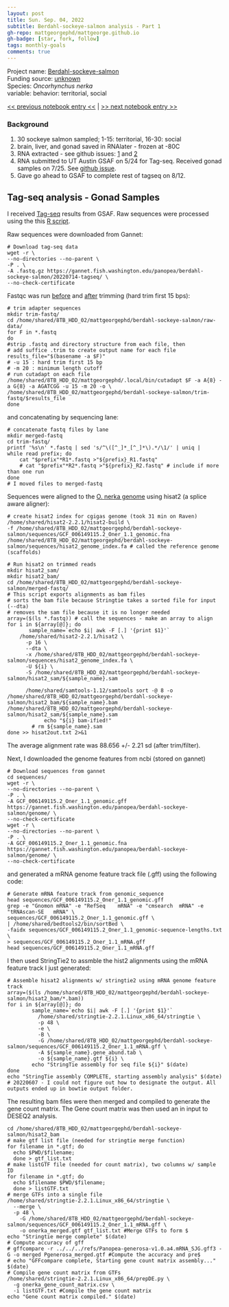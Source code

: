 ```yaml
---
layout: post
title: Sun. Sep. 04, 2022
subtitle: Berdahl-sockeye-salmon analysis - Part 1
gh-repo: mattgeorgephd/mattgeorge.github.io
gh-badge: [star, fork, follow]
tags: monthly-goals
comments: true
---
```


Project name: [Berdahl-sockeye-salmon](https://github.com/mattgeorgephd/Berdahl-sockeye-salmon) <br />
Funding source: [unknown]() <br />
Species: *Oncorhynchus nerka* <br />
variable: behavior: territorial, social <br />

[<< previous notebook entry <<]()
 |
[>> next notebook entry >>](https://mattgeorgephd.github.io/Berdhal-sockeye-salmon-analysis-Part-2/)

### Background
1. 30 sockeye salmon sampled; 1-15: territorial, 16-30: social
2. brain, liver, and gonad saved in RNAlater - frozen at -80C
3. RNA extracted - see github issues: [1](https://github.com/RobertsLab/resources/issues/1307) and [2](https://github.com/RobertsLab/resources/issues/1410)
4. RNA submitted to UT Austin GSAF on 5/24 for Tag-seq. Received gonad samples on 7/25. See [github issue](https://github.com/RobertsLab/resources/issues/1501).
5. Gave go ahead to GSAF to complete rest of tagseq on 8/12.

## Tag-seq analysis - Gonad Samples

I received [Tag-seq](https://dnatech.genomecenter.ucdavis.edu/tag-seq-gene-expression-profiling/) results from GSAF. Raw sequences were processed using the this [R script](https://github.com/mattgeorgephd/Berdahl-sockeye-salmon/blob/main/tag-seq/code/1_process-tagseq-data-salmon.Rmd).

Raw sequences were downloaded from Gannet:
```
# Download tag-seq data
wget -r \
--no-directories --no-parent \
-P . \
-A .fastq.gz https://gannet.fish.washington.edu/panopea/berdahl-sockeye-salmon/20220714-tagseq/ \
--no-check-certificate
```

Fastqc was run [before](https://gannet.fish.washington.edu/panopea/berdahl-sockeye-salmon/multiqc_report.html) and [after](https://gannet.fish.washington.edu/panopea/berdahl-sockeye-salmon/multiqc_report_trimmed.html) trimming (hard trim first 15 bps):

```{bash}
# trim adapter sequences
mkdir trim-fastq/
cd /home/shared/8TB_HDD_02/mattgeorgephd/berdahl-sockeye-salmon/raw-data/
for F in *.fastq
do
#strip .fastq and directory structure from each file, then
# add suffice .trim to create output name for each file
results_file="$(basename -a $F)"
# -u 15 : hard trim first 15 bp
# -m 20 : minimum length cutoff
# run cutadapt on each file
/home/shared/8TB_HDD_02/mattgeorgephd/.local/bin/cutadapt $F -a A{8} -a G{8} -a AGATCGG -u 15 -m 20 -o \
/home/shared/8TB_HDD_02/mattgeorgephd/berdahl-sockeye-salmon/trim-fastq/$results_file
done
```
and concatenating by sequencing lane:

```{bash}
# concatenate fastq files by lane
mkdir merged-fastq
cd trim-fastq/
printf '%s\n' *.fastq | sed 's/^\([^_]*_[^_]*\).*/\1/' | uniq |
while read prefix; do
    cat "$prefix"*R1*.fastq >"${prefix}_R1.fastq"
    # cat "$prefix"*R2*.fastq >"${prefix}_R2.fastq" # include if more than one run
done
# I moved files to merged-fastq
```
Sequences were aligned to the [O. nerka genome](https://www.ncbi.nlm.nih.gov/assembly/GCF_006149115.2) using hisat2 (a splice aware aligner):


```{bash}
# create hisat2 index for cgigas genome (took 31 min on Raven)
/home/shared/hisat2-2.2.1/hisat2-build \
-f /home/shared/8TB_HDD_02/mattgeorgephd/berdahl-sockeye-salmon/sequences/GCF_006149115.2_Oner_1.1_genomic.fna /home/shared/8TB_HDD_02/mattgeorgephd/berdahl-sockeye-salmon/sequences/hisat2_genome_index.fa # called the reference genome (scaffolds)
```

```{bash}
# Run hisat2 on trimmed reads
mkdir hisat2_sam/
mkdir hisat2_bam/
cd /home/shared/8TB_HDD_02/mattgeorgephd/berdahl-sockeye-salmon/merged-fastq/
# This script exports alignments as bam files
# sorts the bam file because Stringtie takes a sorted file for input (--dta)
# removes the sam file because it is no longer needed
array=($(ls *.fastq)) # call the sequences - make an array to align
for i in ${array[@]}; do
       sample_name=`echo $i| awk -F [.] '{print $1}'`
	/home/shared/hisat2-2.2.1/hisat2 \
	  -p 16 \
	  --dta \
	  -x /home/shared/8TB_HDD_02/mattgeorgephd/berdahl-sockeye-salmon/sequences/hisat2_genome_index.fa \
	  -U ${i} \
	  -S /home/shared/8TB_HDD_02/mattgeorgephd/berdahl-sockeye-salmon/hisat2_sam/${sample_name}.sam

	  /home/shared/samtools-1.12/samtools sort -@ 8 -o                /home/shared/8TB_HDD_02/mattgeorgephd/berdahl-sockeye-salmon/hisat2_bam/${sample_name}.bam /home/shared/8TB_HDD_02/mattgeorgephd/berdahl-sockeye-salmon/hisat2_sam/${sample_name}.sam
    		echo "${i} bam-ified!"
        # rm ${sample_name}.sam
done >> hisat2out.txt 2>&1
```
The average alignment rate was 88.656 +/- 2.21 sd (after trim/filter).

Next, I downloaded the genome features from ncbi (stored on gannet)

```{bash}
# Download sequences from gannet
cd sequences/
wget -r \
--no-directories --no-parent \
-P . \
-A GCF_006149115.2_Oner_1.1_genomic.gff https://gannet.fish.washington.edu/panopea/berdahl-sockeye-salmon/genome/ \
--no-check-certificate
wget -r \
--no-directories --no-parent \
-P . \
-A GCF_006149115.2_Oner_1.1_genomic.fna https://gannet.fish.washington.edu/panopea/berdahl-sockeye-salmon/genome/ \
--no-check-certificate
```
and generated a mRNA genome feature track file (.gff) using the following code:

```{bash}
# Generate mRNA feature track from genomic_sequence
head sequences/GCF_006149115.2_Oner_1.1_genomic.gff
grep -e "Gnomon	mRNA" -e "RefSeq	mRNA" -e "cmsearch	mRNA" -e "tRNAscan-SE	mRNA" \
sequences/GCF_006149115.2_Oner_1.1_genomic.gff \
| /home/shared/bedtools2/bin/sortBed \
-faidx sequences/GCF_006149115.2_Oner_1.1_genomic-sequence-lengths.txt \
> sequences/GCF_006149115.2_Oner_1.1_mRNA.gff
head sequences/GCF_006149115.2_Oner_1.1_mRNA.gff
```
I then used StringTie2 to assmble the hist2 alignments using the mRNA feature track I just generated:

```{bash}
# Assemble hisat2 alignments w/ stringtie2 using mRNA genome feature track
array=($(ls /home/shared/8TB_HDD_02/mattgeorgephd/berdahl-sockeye-salmon/hisat2_bam/*.bam))
for i in ${array[@]}; do
        sample_name=`echo $i| awk -F [.] '{print $1}'`
	      /home/shared/stringtie-2.2.1.Linux_x86_64/stringtie \
	      -p 48 \
	      -e \
	      -B \
	      -G /home/shared/8TB_HDD_02/mattgeorgephd/berdahl-sockeye-salmon/sequences/GCF_006149115.2_Oner_1.1_mRNA.gff \
	      -A ${sample_name}.gene_abund.tab \
	      -o ${sample_name}.gtf ${i} \
        echo "StringTie assembly for seq file ${i}" $(date)
done
echo "StringTie assembly COMPLETE, starting assembly analysis" $(date)
# 20220607 - I could not figure out how to designate the output. All outputs ended up in bowtie output folder.
```
The resulting bam files were then merged and compiled to generate the gene count matrix. The Gene count matrix was then used an in input to DESEQ2 analysis.

```{bash}
cd /home/shared/8TB_HDD_02/mattgeorgephd/berdahl-sockeye-salmon/hisat2_bam
# make gtf list file (needed for stringtie merge function)
for filename in *.gtf; do
  echo $PWD/$filename;
  done > gtf_list.txt
# make listGTF file (needed for count matrix), two columns w/ sample ID
for filename in *.gtf; do
  echo $filename $PWD/$filename;
  done > listGTF.txt
# merge GTFs into a single file
/home/shared/stringtie-2.2.1.Linux_x86_64/stringtie \
  --merge \
  -p 48 \
	-G /home/shared/8TB_HDD_02/mattgeorgephd/berdahl-sockeye-salmon/sequences/GCF_006149115.2_Oner_1.1_mRNA.gff \
	-o onerka_merged.gtf gtf_list.txt #Merge GTFs to form $
echo "Stringtie merge complete" $(date)
# Compute accuracy of gff
# gffcompare -r ../../../refs/Panopea-generosa-v1.0.a4.mRNA_SJG.gff3 -G -o merged Pgenerosa_merged.gtf #Compute the accuracy and pre$
# echo "GFFcompare complete, Starting gene count matrix assembly..." $(date)
# Compile gene count matrix from GTFs
/home/shared/stringtie-2.2.1.Linux_x86_64/prepDE.py \
  -g onerka_gene_count_matrix.csv \
  -i listGTF.txt #Compile the gene count matrix
echo "Gene count matrix compiled." $(date)
```
